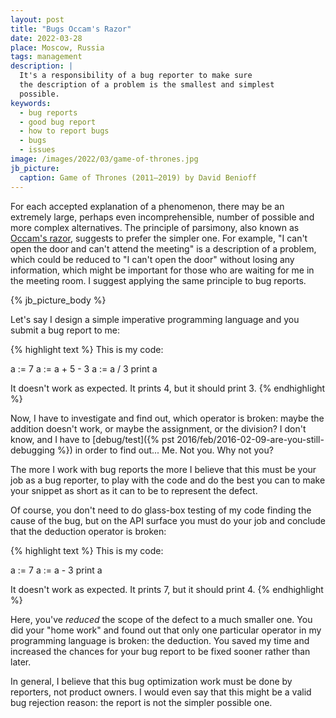 ```yaml
---
layout: post
title: "Bugs Occam's Razor"
date: 2022-03-28
place: Moscow, Russia
tags: management
description: |
  It's a responsibility of a bug reporter to make sure
  the description of a problem is the smallest and simplest
  possible.
keywords:
  - bug reports
  - good bug report
  - how to report bugs
  - bugs
  - issues
image: /images/2022/03/game-of-thrones.jpg
jb_picture:
  caption: Game of Thrones (2011–2019) by David Benioff
---
```


For each accepted explanation of a phenomenon, there may be an extremely 
large, perhaps even incomprehensible, number of possible and 
more complex alternatives. The principle of parsimony, also known
as [Occam's razor](https://en.wikipedia.org/wiki/Occam's_razor), 
suggests to prefer the simpler one. For example, 
"I can't open the door and can't attend the meeting" is a description
of a problem, which could be reduced to "I can't open the door"
without losing any information, which might be important for those
who are waiting for me in the meeting room. I suggest applying the same
principle to bug reports.

<!--more-->

{% jb_picture_body %}

Let's say I design a simple imperative programming language and you submit
a bug report to me:

{% highlight text %}
This is my code:

a := 7
a := a + 5 - 3
a := a / 3
print a

It doesn't work as expected. It prints 4, 
but it should print 3.
{% endhighlight %}

Now, I have to investigate and find out, which operator is broken: 
maybe the addition doesn't work, or maybe
the assignment, or the division? I don't know, and I have to
[debug/test]({% pst 2016/feb/2016-02-09-are-you-still-debugging %}) 
in order to find out... Me. Not you. Why not you?

The more I work with bug reports the more I believe that 
this must be your job as a bug reporter,
to play with the code and do the best you can to make your snippet as
short as it can to be to represent the defect.

Of course, you don't need to do glass-box testing of my code finding the cause
of the bug, but on the API surface you must do your job and conclude
that the deduction operator is broken:

{% highlight text %}
This is my code:

a := 7
a := a - 3
print a

It doesn't work as expected. It prints 7, 
but it should print 4.
{% endhighlight %}

Here, you've _reduced_ the scope of the defect to a much smaller one. 
You did your "home work" and found out that only one 
particular operator in my programming language is broken: the
deduction. You saved my time and increased the chances for your
bug report to be fixed sooner rather than later.

In general, I believe that this bug optimization work 
must be done by reporters, not product owners.
I would even say that this might be a valid bug rejection reason: 
the report is not the simpler possible one.

